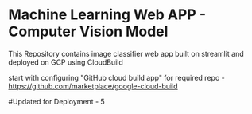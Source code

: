 # Machine Learning Web APP - Computer Vision Model
This Repository contains image classifier web app built on streamlit and deployed on GCP using CloudBuild

start with configuring "GitHub cloud build app" for required repo - https://github.com/marketplace/google-cloud-build

#Updated for Deployment - 5
